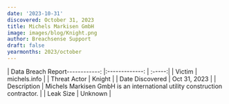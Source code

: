 ```yaml
---
date: '2023-10-31'
discovered: October 31, 2023
title: Michels Markisen GmbH
image: images/blog/Knight.png
author: Breachsense Support
draft: false
yearmonths: 2023/october
---
```


| Data Breach Report------------:     |:-------------:    | :-----:|
| Victim      | michels.info      | 
| Threat Actor      | Knight      | 
| Date Discovered      | Oct 31, 2023      | 
| Description      | Michels Markisen GmbH is an international utility construction contractor.      | 
| Leak Size      | Unknown      | 

